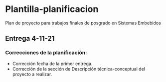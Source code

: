 # Plantilla-planificacion
Plan de proyecto para trabajos finales de posgrado en Sistemas Embebidos

## Entrega 4-11-21

### Correcciones de la planificación:
- Corrección fecha de la primer entrega.
- Corrección de la sección de Descripción técnica-conceptual del proyecto a realizar.
 